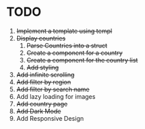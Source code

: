 # TODO

1. ~~Implement a template using templ~~
2. ~~Display countries~~
    1. ~~Parse Countries into a struct~~
    2. ~~Create a component for a country~~
    3. ~~Create a component for the country list~~
    4. ~~Add styling~~
3. ~~Add infinite scrolling~~
4. ~~Add filter by region~~
5. ~~Add filter by search name~~
6. Add lazy loading for images
7. ~~Add country page~~
8. ~~Add Dark Mode~~
9. Add Responsive Design
